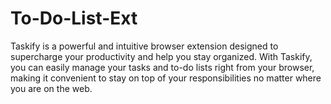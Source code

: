 # To-Do-List-Ext
Taskify is a powerful and intuitive browser extension designed to supercharge your productivity and help you stay organized. With Taskify, you can easily manage your tasks and to-do lists right from your browser, making it convenient to stay on top of your responsibilities no matter where you are on the web.
